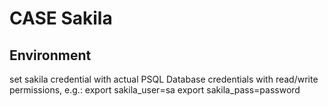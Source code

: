 # CASE Sakila

## Environment
 
set sakila credential with actual PSQL Database credentials with read/write permissions, e.g.:
export sakila_user=sa
export sakila_pass=password

